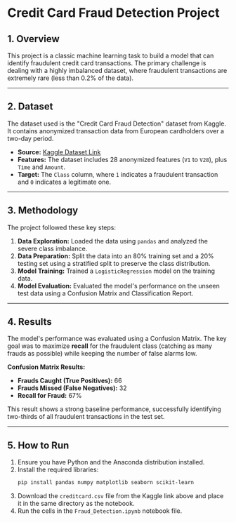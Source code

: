 # Credit Card Fraud Detection Project

## 1. Overview

This project is a classic machine learning task to build a model that can identify fraudulent credit card transactions. The primary challenge is dealing with a highly imbalanced dataset, where fraudulent transactions are extremely rare (less than 0.2% of the data).

---

## 2. Dataset

The dataset used is the "Credit Card Fraud Detection" dataset from Kaggle. It contains anonymized transaction data from European cardholders over a two-day period.

- **Source:** [Kaggle Dataset Link](https://www.kaggle.com/datasets/mlg-ulb/creditcardfraud)
- **Features:** The dataset includes 28 anonymized features (`V1` to `V28`), plus `Time` and `Amount`.
- **Target:** The `Class` column, where `1` indicates a fraudulent transaction and `0` indicates a legitimate one.

---

## 3. Methodology

The project followed these key steps:
1.  **Data Exploration:** Loaded the data using `pandas` and analyzed the severe class imbalance.
2.  **Data Preparation:** Split the data into an 80% training set and a 20% testing set using a stratified split to preserve the class distribution.
3.  **Model Training:** Trained a `LogisticRegression` model on the training data.
4.  **Model Evaluation:** Evaluated the model's performance on the unseen test data using a Confusion Matrix and Classification Report.

---

## 4. Results

The model's performance was evaluated using a Confusion Matrix. The key goal was to maximize **recall** for the fraudulent class (catching as many frauds as possible) while keeping the number of false alarms low.

**Confusion Matrix Results:**
- **Frauds Caught (True Positives):** 66
- **Frauds Missed (False Negatives):** 32
- **Recall for Fraud:** 67%

This result shows a strong baseline performance, successfully identifying two-thirds of all fraudulent transactions in the test set.

---

## 5. How to Run

1.  Ensure you have Python and the Anaconda distribution installed.
2.  Install the required libraries:
    ```bash
    pip install pandas numpy matplotlib seaborn scikit-learn
    ```
3.  Download the `creditcard.csv` file from the Kaggle link above and place it in the same directory as the notebook.
4.  Run the cells in the `Fraud_Detection.ipynb` notebook file.
